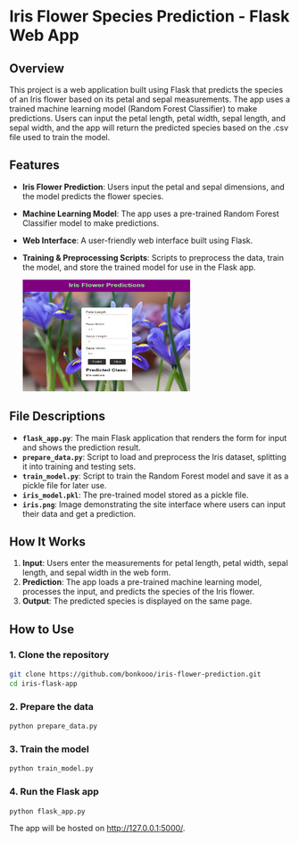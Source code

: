 # Iris Flower Species Prediction - Flask Web App

## Overview

This project is a web application built using Flask that predicts the species of an Iris flower based on its petal and sepal measurements. The app uses a trained machine learning model (Random Forest Classifier) to make predictions. Users can input the petal length, petal width, sepal length, and sepal width, and the app will return the predicted species based on the .csv file used to train the model.

## Features

- **Iris Flower Prediction**: Users input the petal and sepal dimensions, and the model predicts the flower species.
- **Machine Learning Model**: The app uses a pre-trained Random Forest Classifier model to make predictions.
- **Web Interface**: A user-friendly web interface built using Flask.
- **Training & Preprocessing Scripts**: Scripts to preprocess the data, train the model, and store the trained model for use in the Flask app.

  <img src="iris.png" width="300" height="200" alt="The site">

## File Descriptions

- **`flask_app.py`**: The main Flask application that renders the form for input and shows the prediction result.
- **`prepare_data.py`**: Script to load and preprocess the Iris dataset, splitting it into training and testing sets.
- **`train_model.py`**: Script to train the Random Forest model and save it as a pickle file for later use.
- **`iris_model.pkl`**: The pre-trained model stored as a pickle file.
- **`iris.png`**: Image demonstrating the site interface where users can input their data and get a prediction.

## How It Works

1. **Input**: Users enter the measurements for petal length, petal width, sepal length, and sepal width in the web form.
2. **Prediction**: The app loads a pre-trained machine learning model, processes the input, and predicts the species of the Iris flower.
3. **Output**: The predicted species is displayed on the same page.

## How to Use

### 1. Clone the repository
   ```bash
   git clone https://github.com/bonkooo/iris-flower-prediction.git
   cd iris-flask-app
   ```
### 2. Prepare the data
   ```bash
   python prepare_data.py
   ```
### 3. Train the model
   ```bash
   python train_model.py
   ```
### 4. Run the Flask app
   ```bash
   python flask_app.py
   ```
The app will be hosted on http://127.0.0.1:5000/.
